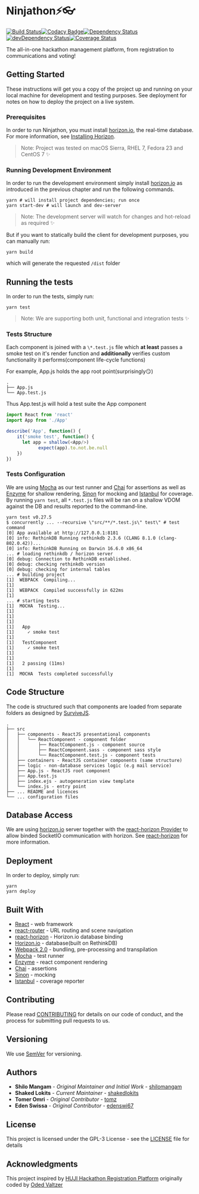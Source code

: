 # Ninjathon⚡👓
[![Build Status](https://travis-ci.org/DataHackIL/ninjathon.svg?branch=master)](https://travis-ci.org/DataHackIL/ninjathon)[![Codacy Badge](https://api.codacy.com/project/badge/Grade/f1cd12b3745b45b981848ab96736c317)](https://www.codacy.com/app/shaked-lokits/ninjathon?utm_source=github.com&amp;utm_medium=referral&amp;utm_content=DataHackIL/ninjathon&amp;utm_campaign=Badge_Grade)[![Dependency Status](https://david-dm.org/DataHackIL/ninjathon.svg)](https://david-dm.org/DataHackIL/ninjathons)[![devDependency Status](https://david-dm.org/DataHackIL/ninjathon/dev-status.svg)](https://david-dm.org/DataHackIL/ninjathon#info=devDependencies)[![Coverage Status](https://coveralls.io/repos/github/DataHackIL/ninjathon/badge.svg?branch=master)](https://coveralls.io/github/DataHackIL/ninjathon?branch=master)

The all-in-one hackathon management platform, from registration to communications and voting!

## Getting Started

These instructions will get you a copy of the project up and running on your local machine for development and testing purposes. See deployment for notes on how to deploy the project on a live system.

### Prerequisites

In order to run Ninjathon, you must install [horizon.io](http://horizon.io/), the real-time database. For more information, see [Installing Horizon](http://horizon.io/install/).

> Note: Project was tested on macOS Sierra, RHEL 7, Fedora 23 and CentOS 7 ✨

### Running Development Environment

In order to run the development environment simply install [horizon.io](http://horizon.io/) as introduced in the previous chapter and run the following commands.

```shell
yarn # will install project dependencies; run once
yarn start-dev # will launch and dev-server
```
> Note: The development server will watch for changes and hot-reload as required ✨

But if you want to statically build the client for development purposes, you can manually run:
```shell
yarn build
```
which will generate the requested `/dist` folder

## Running the tests

In order to run the tests, simply run:

```shell
yarn test
```

> Note: We are supporting both unit, functional and integration tests ✨

### Tests Structure

Each component is joined with a `\*.test.js` file which **at least** passes a smoke test on it's render function and **additionally** verifies custom functionality it performs(component life-cycle functions)

For example, App.js holds the app root point(surprisingly😏)
```
.
├── App.js
└── App.test.js
```
Thus App.test.js will hold a test suite the App component
```javascript
import React from 'react'
import App from './App'

describe('App', function() {
    it('smoke test', function() {
      let app = shallow(<App/>)
			expect(app).to.not.be.null
    })
})
```

### Tests Configuration

We are using [Mocha](https://mochajs.org/) as our test runner and [Chai](http://chaijs.com/) for assertions as well as [Enzyme](http://airbnb.io/enzyme/) for shallow rendering, [Sinon](http://sinonjs.org/) for mocking and [Istanbul](https://istanbul.js.org/) for coverage. By running `yarn test`, all `*.test.js` files will be ran on a shallow VDOM against the DB and results reported to the command-line.

```shell
yarn test v0.27.5
$ concurrently ... --recursive \"src/**/*.test.js\" test\" # test command
[0] App available at http://127.0.0.1:8181
[0] info: RethinkDB Running rethinkdb 2.3.6 (CLANG 8.1.0 (clang-802.0.42))...
[0] info: RethinkDB Running on Darwin 16.6.0 x86_64
... # loading rethinkdb / horizon server
[0] debug: Connection to RethinkDB established.
[0] debug: checking rethinkdb version
[0] debug: checking for internal tables
... # building project
[1]  WEBPACK  Compiling...
[1]
[1]  WEBPACK  Compiled successfully in 622ms
[1]
... # starting tests
[1]  MOCHA  Testing...
[1]
[1]
[1]
[1]   App
[1]     ✓ smoke test
[1]
[1]   TestComponent
[1]     ✓ smoke test
[1]
[1]
[1]   2 passing (11ms)
[1]
[1]  MOCHA  Tests completed successfully
```

## Code Structure

The code is structured such that components are loaded from separate folders as designed by [SurviveJS](https://survivejs.com/react/advanced-techniques/structuring-react-projects/).

```
.
├── src
│   ├── components - ReactJS presentational components
│   │   └── ReactComponent - component folder
│   │       ├── ReactComponent.js - component source
│   │       ├── ReactComponent.sass - component sass style
│   │       └── ReactComponent.test.js - component tests
│   ├── containers - ReactJS container components (same structure)
│   ├── logic - non-database services logic (e.g mail service)
│   ├── App.js - ReactJS root component
│   ├── App.test.js
│   ├── index.ejs - autogeneration view template
│   └── index.js - entry point
├── ... README and licences
└── ... configuration files
```

## Database Access

We are using  [horizon.io](http://horizon.io/) server together with the [react-horizon Provider](https://github.com/roman01la/react-horizon) to allow binded SocketIO communication with horizon. See [react-horizon](https://github.com/roman01la/react-horizon) for more information.

## Deployment

In order to deploy, simply run:
```shell
yarn
yarn deploy
```

## Built With

* [React](https://facebook.github.io/react/) - web framework
* [react-router](https://github.com/ReactTraining/react-router) - URL routing and scene navigation
* [react-horizon](https://github.com/roman01la/react-horizon) - Horizon.io database binding
* [Horizon.io](http://horizon.io/) - database(built on RethinkDB)
* [Webpack 2.0](https://webpack.js.org/) - bundling, pre-processing and transpilation
* [Mocha](https://mochajs.org/) - test runner
* [Enzyme](http://airbnb.io/enzyme/index.html) - react component rendering
* [Chai](http://chaijs.com/) - assertions
* [Sinon](http://sinonjs.org/) - mocking
* [Istanbul](https://istanbul.js.org/) - coverage reporter

## Contributing

Please read [CONTRIBUTING](CONTRIBUTING.md) for details on our code of conduct, and the process for submitting pull requests to us.

## Versioning

We use [SemVer](http://semver.org/) for versioning.

## Authors

* **Shilo Mangam** - *Original Maintainer and Initial Work* - [shilomangam](https://github.com/shilomangam)
* **Shaked Lokits** - *Current Maintainer* - [shakedlokits](https://github.com/shakedlokits)
* **Tomer Omri** - *Original Contributor* - [tomz](https://github.com/TomerOmri)
* **Eden Swissa** - *Original Contributor* - [edenswi67](edenswi67@gmail.com)

## License

This project is licensed under the GPL-3 License - see the [LICENSE](LICENSE.md) file for details

## Acknowledgments

This project inspired by [HUJI Hackathon Registration Platform](https://github.com/amirc/huji-hackathon-registration) originally coded by [Oded Valtzer](https://github.com/ovaltzer)
